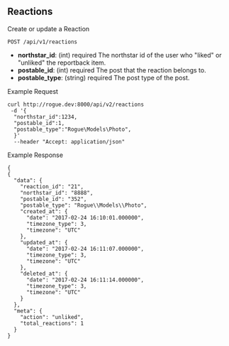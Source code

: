 ## Reactions

Create or update a Reaction 

```
POST /api/v1/reactions
```
  - **northstar_id**: (int) required
    The northstar id of the user who "liked" or "unliked" the reportback item. 
  - **postable_id**: (int) required 
    The post that the reaction belongs to. 
  - **postable_type**: (string) required
    The post type of the post.
    
Example Request
```
curl http://rogue.dev:8000/api/v2/reactions
 -d '{
  "northstar_id":1234,
  "postable_id":1,
  "postable_type":"Rogue\Models\Photo",
  }'
  --header "Accept: application/json"
```
Example Response 
```
{
{
  "data": {
    "reaction_id": "21",
    "northstar_id": "8888",
    "postable_id": "352",
    "postable_type": "Rogue\\Models\\Photo",
    "created_at": {
      "date": "2017-02-24 16:10:01.000000",
      "timezone_type": 3,
      "timezone": "UTC"
    },
    "updated_at": {
      "date": "2017-02-24 16:11:07.000000",
      "timezone_type": 3,
      "timezone": "UTC"
    },
    "deleted_at": {
      "date": "2017-02-24 16:11:14.000000",
      "timezone_type": 3,
      "timezone": "UTC"
    }
  },
  "meta": {
    "action": "unliked",
    "total_reactions": 1
  }
}
```
